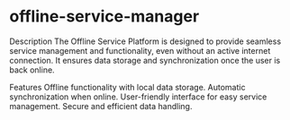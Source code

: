 # offline-service-manager
Description
The Offline Service Platform is designed to provide seamless service management and functionality, even without an active internet connection. It ensures data storage and synchronization once the user is back online.

Features
Offline functionality with local data storage.
Automatic synchronization when online.
User-friendly interface for easy service management.
Secure and efficient data handling.

